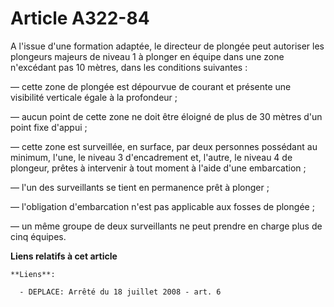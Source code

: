 # Article A322-84

A l'issue d'une formation adaptée, le directeur de plongée peut autoriser les plongeurs majeurs de niveau 1 à plonger en
équipe dans une zone n'excédant pas 10 mètres, dans les conditions suivantes :

― cette zone de plongée est dépourvue de courant et présente une visibilité verticale égale à la profondeur ;

― aucun point de cette zone ne doit être éloigné de plus de 30 mètres d'un point fixe d'appui ;

― cette zone est surveillée, en surface, par deux personnes possédant au minimum, l'une, le niveau 3 d'encadrement et,
l'autre, le niveau 4 de plongeur, prêtes à intervenir à tout moment à l'aide d'une embarcation ;

― l'un des surveillants se tient en permanence prêt à plonger ;

― l'obligation d'embarcation n'est pas applicable aux fosses de plongée ;

― un même groupe de deux surveillants ne peut prendre en charge plus de cinq équipes.

**Liens relatifs à cet article**

	**Liens**:

	  - DEPLACE: Arrêté du 18 juillet 2008 - art. 6
